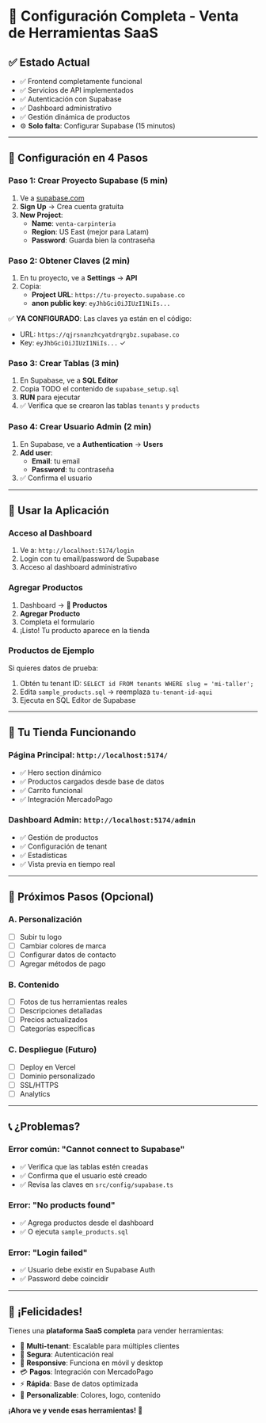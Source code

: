 # 🚀 **Configuración Completa - Venta de Herramientas SaaS**

## ✅ **Estado Actual**
- ✅ Frontend completamente funcional
- ✅ Servicios de API implementados
- ✅ Autenticación con Supabase
- ✅ Dashboard administrativo
- ✅ Gestión dinámica de productos
- ⚙️ **Solo falta**: Configurar Supabase (15 minutos)

---

## 🎯 **Configuración en 4 Pasos**

### **Paso 1: Crear Proyecto Supabase (5 min)**

1. Ve a [supabase.com](https://supabase.com)
2. **Sign Up** → Crea cuenta gratuita
3. **New Project**:
   - **Name**: `venta-carpinteria`
   - **Region**: US East (mejor para Latam)
   - **Password**: Guarda bien la contraseña

### **Paso 2: Obtener Claves (2 min)**

1. En tu proyecto, ve a **Settings** → **API**
2. Copia:
   - **Project URL**: `https://tu-proyecto.supabase.co`
   - **anon public key**: `eyJhbGciOiJIUzI1NiIs...`

✅ **YA CONFIGURADO**: Las claves ya están en el código:
- URL: `https://qjrsnanzhcyatdrqrgbz.supabase.co`
- Key: `eyJhbGciOiJIUzI1NiIs...` ✓

### **Paso 3: Crear Tablas (3 min)**

1. En Supabase, ve a **SQL Editor**
2. Copia TODO el contenido de `supabase_setup.sql`
3. **RUN** para ejecutar
4. ✅ Verifica que se crearon las tablas `tenants` y `products`

### **Paso 4: Crear Usuario Admin (2 min)**

1. En Supabase, ve a **Authentication** → **Users**
2. **Add user**:
   - **Email**: tu email
   - **Password**: tu contraseña
3. ✅ Confirma el usuario

---

## 🔧 **Usar la Aplicación**

### **Acceso al Dashboard**
1. Ve a: `http://localhost:5174/login`
2. Login con tu email/password de Supabase
3. Acceso al dashboard administrativo

### **Agregar Productos**
1. Dashboard → **🔧 Productos**
2. **Agregar Producto**
3. Completa el formulario
4. ¡Listo! Tu producto aparece en la tienda

### **Productos de Ejemplo**
Si quieres datos de prueba:
1. Obtén tu tenant ID: `SELECT id FROM tenants WHERE slug = 'mi-taller';`
2. Edita `sample_products.sql` → reemplaza `tu-tenant-id-aqui`
3. Ejecuta en SQL Editor de Supabase

---

## 🏪 **Tu Tienda Funcionando**

### **Página Principal**: `http://localhost:5174/`
- ✅ Hero section dinámico
- ✅ Productos cargados desde base de datos
- ✅ Carrito funcional
- ✅ Integración MercadoPago

### **Dashboard Admin**: `http://localhost:5174/admin`
- ✅ Gestión de productos
- ✅ Configuración de tenant
- ✅ Estadísticas
- ✅ Vista previa en tiempo real

---

## 🚀 **Próximos Pasos (Opcional)**

### **A. Personalización**
- [ ] Subir tu logo
- [ ] Cambiar colores de marca
- [ ] Configurar datos de contacto
- [ ] Agregar métodos de pago

### **B. Contenido**
- [ ] Fotos de tus herramientas reales
- [ ] Descripciones detalladas
- [ ] Precios actualizados
- [ ] Categorías específicas

### **C. Despliegue (Futuro)**
- [ ] Deploy en Vercel
- [ ] Dominio personalizado
- [ ] SSL/HTTPS
- [ ] Analytics

---

## 📞 **¿Problemas?**

### **Error común: "Cannot connect to Supabase"**
- ✅ Verifica que las tablas estén creadas
- ✅ Confirma que el usuario esté creado
- ✅ Revisa las claves en `src/config/supabase.ts`

### **Error: "No products found"**
- ✅ Agrega productos desde el dashboard
- ✅ O ejecuta `sample_products.sql`

### **Error: "Login failed"**
- ✅ Usuario debe existir en Supabase Auth
- ✅ Password debe coincidir

---

## 🎉 **¡Felicidades!**

Tienes una **plataforma SaaS completa** para vender herramientas:

- 🏪 **Multi-tenant**: Escalable para múltiples clientes
- 🔐 **Segura**: Autenticación real
- 📱 **Responsive**: Funciona en móvil y desktop  
- 💳 **Pagos**: Integración con MercadoPago
- ⚡ **Rápida**: Base de datos optimizada
- 🎨 **Personalizable**: Colores, logo, contenido

**¡Ahora ve y vende esas herramientas!** 💪
